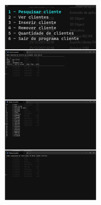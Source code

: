 <div align="center">
    <img src="assets/Menu.png" width="300">
    <img src="assets/searchClient.png" width="300">
</div>

<div align="center">
    <img src="assets/showClients.png" width="300">
    <img src="assets/countClients.png" width="300">
</div>